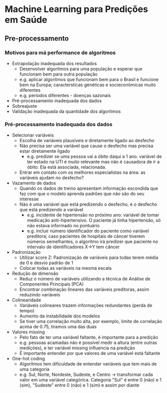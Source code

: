 # Machine Learning para Predições em Saúde

## Pre-processamento

### Motivos para má performance de algoritmos

- Extrapolação inadequada dos resultados
  - Desenvolver algoritmos para uma população e esperar que funcionam bem para outra população
  - e.g. aplicar algoritmos que funcionam bem para o Brasil e funcione bem na Europa; caractersticas genéticas e socieconômicas muito diferentes
  - e.g. períodos diferentes - doenças sazonais
- Pré-processamento inadequada dos dados
- Sobreajuste
- Validação inadequada da quantidade dos algoritmos

### Pré-processamento inadequada dos dados

- Selecionar variáveis
  - Escolha de variáveis plausíveis e diretamente ligado ao desfecho
  - Não precisa ser uma variável que cause o desfecho mas precisa estar diretamente ligado
    - e.g. predizer se uma pessoa vai a óbito daqui a 1 ano. variável de ter estado na UTI é muito relevante mas não é causadora de ir a óbito. Ela está associada, relacionada.
  - Entrar em contato com os melhores especialistas na área: as variáveis ajudam no desfecho?
- Vazamento de dados
  - Quando os dados de treino apresentam informação escondida que faz com que o modelo aprenda padrões que não são do seu interesse
  - Não é uma variável que está predizendo o desfecho, é o desfecho que está predizendo a variável
    - e.g. incidente de hipertensão no próximo ano: variável de tomar medicação anti-hipertensivo. O paciente já tinha hipertensão, só não estava informado no pontuário
    - e.g. incluir número identificador do paciente como variável preditora; caso pacientes de hospitais de câncer tiverem números semelhantes, o algoritmo irá predizer que paciente no intervalo de identificadores X->Y tem câncer
- Padronização
  - Utilizar score Z: Padronização de variáveis para todas terem média de 0 e desvio padrão de 1
  - Colocar todas as variáveis na mesma escala
- Redução de dimensão
  - Reduz o número de variáveis utilizando a técnica de Análise de Componentes Principais (PCA)
  - Encontrar combinação lineares das variáveis preditoras, assim reduzindo variáveis
- Colinearidade
  - Variáveis colineares trazem informações redundantes (perda de tempo)
  - Aumento da instabilidade dos modelos
  - Se tiver uma correlação muito alta, por exemplo, limite de correlação acima de 0.75, tiramos uma das duas
- Valores missing
  - Pelo fato de ter uma variável faltante, é importante para a predição
  - e.g. pessoas acamadas não é possível medir a altura (entre outras medições), e ter variável missing influencia na predição
  - É importante entender por que valores de uma variável está faltante
- One-hot coding
  - Algoritmos tem dificuldade de entender variáveis que tem mais de uma categoria
  - e.g. Sul, Norte, Nordeste, Sudeste, e Centro -> transformar cada valor em uma variável categórica. Categoria "Sul" é entre 0 (não) e 1 (sim), "Sudeste" entre 0 (não) e 1 (sim) e assim por diante
